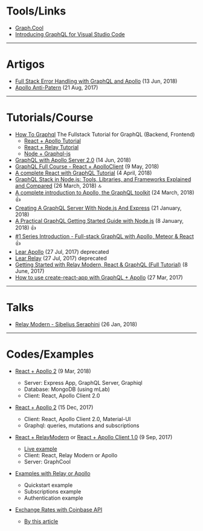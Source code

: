 # Tools/Links

- [Graph.Cool](http://www.graph.cool/cloud/)
- [Introducing GraphQL for Visual Studio Code](https://www.prisma.io/blog/vscode-thieghu7shoo/)

---

# Artigos

- [Full Stack Error Handling with GraphQL and Apollo](https://dev-blog.apollodata.com/full-stack-error-handling-with-graphql-apollo-5c12da407210) (13 Jun, 2018)
- [Apollo Anti-Patern](https://medium.com/entria/relay-apollo-anti-pattern-d9f4dea47738) (21 Aug, 2017)

---

# Tutorials/Course

- [How To Graphql](https://www.howtographql.com) The Fullstack Tutorial for GraphQL (Backend, Frontend)
    - [React + Apollo Tutorial](https://www.howtographql.com/react-apollo/0-introduction/)
    - [React + Relay Tutorial](https://www.howtographql.com/react-relay/0-introduction/)
    - [Node + Graphql-js](https://www.howtographql.com/graphql-js/0-introduction/)
- [GraphQL with Apollo Server 2.0](https://github.com/arjunyel/firestore-apollo-graphql) (14 Jun, 2018)
- [GraphQL Full Course - React + ApolloClient](https://www.youtube.com/watch?v=ed8SzALpx1Q) (9 May, 2018)
- [A complete React with GraphQL Tutorial](https://www.robinwieruch.de/react-with-graphql-tutorial/) (4 April, 2018)
- [GraphQL Stack in Node.js: Tools, Libraries, and Frameworks Explained and Compared](https://www.moesif.com/blog/technical/graphql/GraphQL-Stack-Nodejs-Tools-Libraries-Frameworks-Explained-and-Compared/) (26 March, 2018) :top:
- [A complete introduction to Apollo, the GraphQL toolkit](https://medium.freecodecamp.org/a-complete-introduction-to-apollo-the-graphql-toolkit-83acab4b8143) (24 March, 2018) :thumbsup:
- [Creating A GraphQL Server With Node.js And Express](https://codingthesmartway.com/creating-a-graphql-server-with-node-js-and-express/) (21 January, 2018)
- [A Practical GraphQL Getting Started Guide with Node.js](https://scotch.io/tutorials/a-practical-graphql-getting-started-guide-with-nodejs) (8 January, 2018) :thumbsup:
- [#1 Series Introduction - Full-stack GraphQL with Apollo, Meteor & React](https://www.youtube.com/watch?v=m0TC5DcFHDY&list=PLLnpHn493BHFTDL9M1PKnxQwBwOZ8J-h4) :thumbsup:
- [Lear Apollo](https://www.learnapollo.com/) (27 Jul, 2017) deprecated
- [Lear Relay](https://www.learnrelay.org/) (27 Jul, 2017) deprecated
- [Getting Started with Relay Modern, React & GraphQL (Full Tutorial)](https://www.youtube.com/watch?v=XeALXh37WeU) (8 June, 2017)
- [How to use create-react-app with GraphQL + Apollo](https://blog.graph.cool/how-to-use-create-react-app-with-graphql-apollo-62e574617cff) (27 Mar, 2017)

---

# Talks

- [Relay Modern - Sibelius Seraphini](https://www.youtube.com/watch?v=cEqOs1tg_C0) (26 Jan, 2018)

---

# Codes/Examples

- [React + Apollo 2](https://github.com/gsans/todo-apollo-v2-react) (9 Mar, 2018)
    - Server: Express App, GraphQL Server, Graphiql
    - Database: MongoDB (using mLab)
    - Client: React, Apollo Client 2.0

- [React + Apollo 2](https://github.com/gsans/todo-apollo-v2-react) (15 Dec, 2017)
    - Client: React, Apollo Client 2.0, Material-UI
    - Graphql: queries, mutations and subscriptions

- [React + RelayModern](https://github.com/gsans/reactnext-instagram-relaymodern) or [React + Apollo Client 1.0](https://github.com/gsans/reactnext-instagram-apollo) (9 Sep, 2017)
    - [Live example](https://youtu.be/7v03BxWnygo?t=1022)
    - Client: React, Relay Modern or Apollo
    - Server: GraphCool

- [Examples with Relay or Apollo](https://github.com/graphcool-examples/react-graphql)
    - Quickstart example
    - Subscriptions example
    - Authentication example

- [Exchange Rates with Coinbase API](https://launchpad.graphql.com/v7mnw3m03)
    - [By this article](https://css-tricks.com/front-end-developers-guide-graphql)

